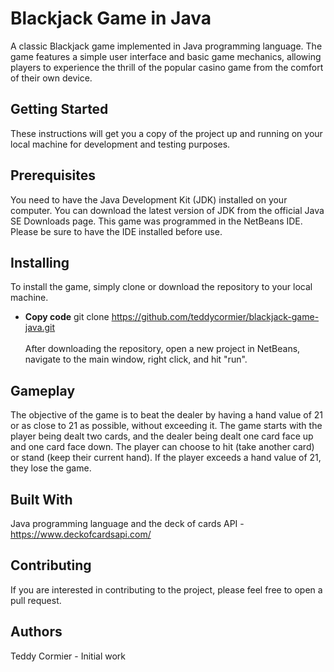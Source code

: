 # Blackjack Game in Java
A classic Blackjack game implemented in Java programming language. The game features a simple user interface and basic game mechanics, allowing players to experience the thrill of the popular casino game from the comfort of their own device.

## Getting Started
These instructions will get you a copy of the project up and running on your local machine for development and testing purposes.

## Prerequisites
You need to have the Java Development Kit (JDK) installed on your computer. You can download the latest version of JDK from the official Java SE Downloads page. This game was programmed in the NetBeans IDE. Please be sure to have the IDE installed before use.

## Installing
To install the game, simply clone or download the repository to your local machine.

 - **Copy code** git clone https://github.com/teddycormier/blackjack-game-java.git <br>
<br>After downloading the repository, open a new project in NetBeans, navigate to the main window, right click, and hit "run".

## Gameplay
The objective of the game is to beat the dealer by having a hand value of 21 or as close to 21 as possible, without exceeding it. The game starts with the player being dealt two cards, and the dealer being dealt one card face up and one card face down. The player can choose to hit (take another card) or stand (keep their current hand). If the player exceeds a hand value of 21, they lose the game.

## Built With
Java programming language and the deck of cards API - https://www.deckofcardsapi.com/

## Contributing
If you are interested in contributing to the project, please feel free to open a pull request.

## Authors
Teddy Cormier - Initial work
